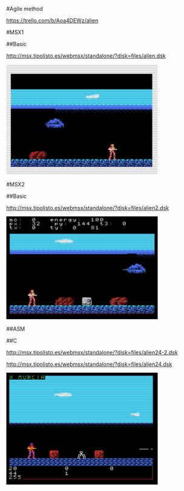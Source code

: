 #Agile method

https://trello.com/b/Aoa4DEWz/alien


#MSX1

##Basic

http://msx.tipolisto.es/webmsx/standalone/?disk=files/alien.dsk

<img src=images\1.PNG width=400px />




#MSX2

##Basic

http://msx.tipolisto.es/webmsx/standalone/?disk=files/alien2.dsk

<img src=images\2.PNG width=400px />

##ASM




##C

http://msx.tipolisto.es/webmsx/standalone/?disk=files/alien24-2.dsk

http://msx.tipolisto.es/webmsx/standalone/?disk=files/alien24.dsk

<img src=images\24.PNG width=400px />
